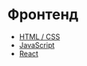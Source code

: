 # Фронтенд

- [HTML / CSS](./html-css/README.md)
- [JavaScript](./javascript/README.md)
- [React](./react/README.md)